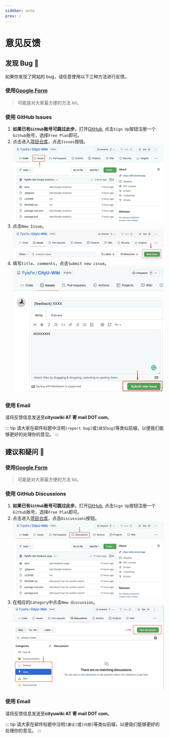 ```yaml
---
sidebar: auto
prev: /
---
```


# 意见反馈

## 发现 Bug :red_circle:

如果你发现了网站的 bug，请任意使用以下三种方法进行反馈。

### 使用[Google Form](https://forms.gle/EvNQV11cBsgwP8q17)

> 可能是对大家最方便的方法 lol。

### 使用 GitHub Issues <Badge type="tip" text="Suggested" vertical="top" />

1. **如果已有`GitHub`账号可跳过此步**。打开[GitHub](https://github.com/), 点击`Sign Up`按钮注册一个`Github`账号，选择`Free Plan`即可。
2. 点击进入[项目仓库](https://github.com/FyisFe/CityU-Wiki)，点击`Issues`按钮。 ![](./images/repo-issue.jpg)
3. 点击`New Issue`。 ![](./images/new-issue.jpg)
4. 填写`title`、`comments`，点击`Submit new issue`。 ![](./images/submit-issue.jpg)

### 使用 Email

请将反馈信息发送至**cityuwiki AT 寄 mail DOT com**。

::: tip
请大家在邮件标题中注明`[report bug]`或`[提交bug]`等类似前缀，以便我们能够更好的处理你的意见。
:::

## 建议和疑问 :tada:

### 使用[Google Form](https://forms.gle/EvNQV11cBsgwP8q17)

> 可能是对大家最方便的方法 lol。

### 使用 GitHub Discussions <Badge type="tip" text="Suggested" vertical="top" />

1. **如果已有`GitHub`账号可跳过此步**。打开[GitHub](https://github.com/), 点击`Sign Up`按钮注册一个`Github`账号，选择`Free Plan`即可。
2. 点击进入[项目仓库](https://github.com/FyisFe/CityU-Wiki)，点击`Discussions`按钮。 ![](./images/repo-disc.jpg)
3. 在相应的`Category`中点击`New discussion`。 ![](./images/new-disc.jpg)

### 使用 Email

请将反馈信息发送至**cityuwiki AT 寄 mail DOT com**。

::: tip
请大家在邮件标题中注明`[建议]`或`[问题]`等类似前缀，以便我们能够更好的处理你的意见。
:::
